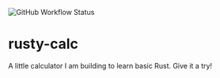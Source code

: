 ![GitHub Workflow Status](https://img.shields.io/github/workflow/status/keaysma/rusty-calc/Rust)

# rusty-calc
A little calculator I am building to learn basic Rust. Give it a try!
